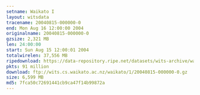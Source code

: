 ```yaml
---
setname: Waikato I
layout: witsdata
tracename: 20040815-000000-0
end: Mon Aug 16 12:00:00 2004
originalname: 20040815-000000-0
gzsize: 2,321 MB
len: 24:00:00
start: Sun Aug 15 12:00:01 2004
totalwirelen: 37,556 MB
ripedownload: https://data-repository.ripe.net/datasets/wits-archive/waikato/1/20040815-000000-0.gz
pkts: 91 million
download: ftp://wits.cs.waikato.ac.nz/waikato/1/20040815-000000-0.gz
size: 6,599 MB
md5: 7fca50c72691441cb9ca47f14b99872a
---
```

